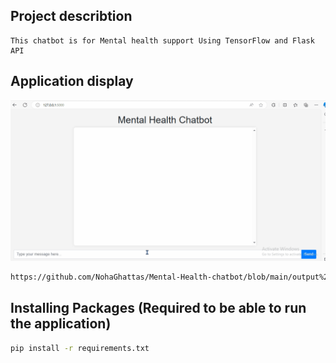 ## Project describtion
    This chatbot is for Mental health support Using TensorFlow and Flask API

## Application display
![me](https://github.com/NohaGhattas/Mental-Health-chatbot/blob/main/output%20src/Chatbot%20Run.gif)

```bash
https://github.com/NohaGhattas/Mental-Health-chatbot/blob/main/output%20src/Chatbot%20Run.gif
```

## Installing Packages  (Required to be able to run the application)
```bash
pip install -r requirements.txt
```